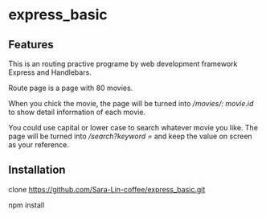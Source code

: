 # express_basic 

## Features
This is an routing practive programe by web development framework Express and Handlebars. 

Route page is a page with 80 movies.

When you chick the movie, the page will be turned into */movies/: movie.id* to show detail information of each movie.

You could use capital or lower case to search whatever movie you like. The page will be turned into */search?keyword =* and keep the value on screen as your reference.

## Installation
clone https://github.com/Sara-Lin-coffee/express_basic.git

npm install

